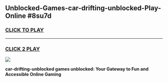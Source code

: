 
## Unblocked-Games-car-drifting-unblocked-Play-Online #8su7d
<h3>
<a href="https://news.freeplayer.one?title=car-drifting-unblocked&ref=3">CLICK TO PLAY</a></h3>
<hr>

<h3>
<a href="https://news.freeplayer.one?title=car-drifting-unblocked&ref=3">CLICK 2 PLAY</a>
  
</h3>

<a href="https://news.freeplayer.one?title=car-drifting-unblocked&ref=3"><img src="https://clearcache.store/games.png"></a>


**car-drifting-unblocked games unblocked: Your Gateway to Fun and Accessible Online Gaming**
